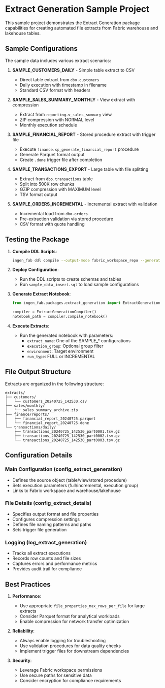 # Extract Generation Sample Project

This sample project demonstrates the Extract Generation package capabilities for creating automated file extracts from Fabric warehouse and lakehouse tables.

## Sample Configurations

The sample data includes various extract scenarios:

1. **SAMPLE_CUSTOMERS_DAILY** - Simple table extract to CSV
   - Direct table extract from `dbo.customers`
   - Daily execution with timestamp in filename
   - Standard CSV format with headers

2. **SAMPLE_SALES_SUMMARY_MONTHLY** - View extract with compression
   - Extract from `reporting.v_sales_summary` view
   - ZIP compression with NORMAL level
   - Monthly execution schedule

3. **SAMPLE_FINANCIAL_REPORT** - Stored procedure extract with trigger file
   - Execute `finance.sp_generate_financial_report` procedure
   - Generate Parquet format output
   - Create `.done` trigger file after completion

4. **SAMPLE_TRANSACTIONS_EXPORT** - Large table with file splitting
   - Extract from `dbo.transactions` table
   - Split into 500K row chunks
   - GZIP compression with MAXIMUM level
   - TSV format output

5. **SAMPLE_ORDERS_INCREMENTAL** - Incremental extract with validation
   - Incremental load from `dbo.orders`
   - Pre-extraction validation via stored procedure
   - CSV format with quote handling

## Testing the Package

1. **Compile DDL Scripts**:
   ```bash
   ingen_fab ddl compile --output-mode fabric_workspace_repo --generation-mode Warehouse --package-name extract_generation
   ```

2. **Deploy Configuration**:
   - Run the DDL scripts to create schemas and tables
   - Run `sample_data_insert.sql` to load sample configurations

3. **Generate Extract Notebook**:
   ```python
   from ingen_fab.packages.extract_generation import ExtractGenerationCompiler
   
   compiler = ExtractGenerationCompiler()
   notebook_path = compiler.compile_notebook()
   ```

4. **Execute Extracts**:
   - Run the generated notebook with parameters:
     - `extract_name`: One of the SAMPLE_* configurations
     - `execution_group`: Optional group filter
     - `environment`: Target environment
     - `run_type`: FULL or INCREMENTAL

## File Output Structure

Extracts are organized in the following structure:
```
extracts/
├── customers/
│   └── customers_20240725_142530.csv
├── sales/monthly/
│   └── sales_summary_archive.zip
├── finance/reports/
│   ├── financial_report_20240725.parquet
│   └── financial_report_20240725.done
└── transactions/daily/
    ├── transactions_20240725_142530_part0001.tsv.gz
    ├── transactions_20240725_142530_part0002.tsv.gz
    └── transactions_20240725_142530_part0003.tsv.gz
```

## Configuration Details

### Main Configuration (config_extract_generation)
- Defines the source object (table/view/stored procedure)
- Sets execution parameters (full/incremental, execution group)
- Links to Fabric workspace and warehouse/lakehouse

### File Details (config_extract_details)
- Specifies output format and file properties
- Configures compression settings
- Defines file naming patterns and paths
- Sets trigger file generation

### Logging (log_extract_generation)
- Tracks all extract executions
- Records row counts and file sizes
- Captures errors and performance metrics
- Provides audit trail for compliance

## Best Practices

1. **Performance**: 
   - Use appropriate `file_properties_max_rows_per_file` for large extracts
   - Consider Parquet format for analytical workloads
   - Enable compression for network transfer optimization

2. **Reliability**:
   - Always enable logging for troubleshooting
   - Use validation procedures for data quality checks
   - Implement trigger files for downstream dependencies

3. **Security**:
   - Leverage Fabric workspace permissions
   - Use secure paths for sensitive data
   - Consider encryption for compliance requirements